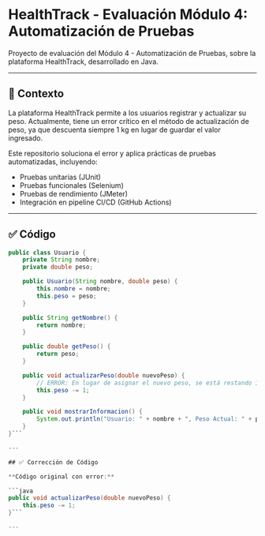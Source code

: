 # HealthTrack - Evaluación Módulo 4: Automatización de Pruebas

Proyecto de evaluación del Módulo 4 - Automatización de Pruebas, sobre la plataforma HealthTrack, desarrollado en Java.

---

## 🎯 Contexto

La plataforma HealthTrack permite a los usuarios registrar y actualizar su peso. Actualmente, tiene un error crítico en el método de actualización de peso, ya que descuenta siempre 1 kg en lugar de guardar el valor ingresado.

Este repositorio soluciona el error y aplica prácticas de pruebas automatizadas, incluyendo:
- Pruebas unitarias (JUnit)
- Pruebas funcionales (Selenium)
- Pruebas de rendimiento (JMeter)
- Integración en pipeline CI/CD (GitHub Actions)

---

## ✅ Código

```java
public class Usuario {
    private String nombre;
    private double peso;

    public Usuario(String nombre, double peso) {
        this.nombre = nombre;
        this.peso = peso;
    }

    public String getNombre() {
        return nombre;
    }

    public double getPeso() {
        return peso;
    }

    public void actualizarPeso(double nuevoPeso) {
        // ERROR: En lugar de asignar el nuevo peso, se está restando 1kg.
        this.peso -= 1;
    }

    public void mostrarInformacion() {
        System.out.println("Usuario: " + nombre + ", Peso Actual: " + peso + " kg");
    }
}```

---

## ✅ Corrección de Código

**Código original con error:**

```java
public void actualizarPeso(double nuevoPeso) {
    this.peso -= 1;
}```

---
